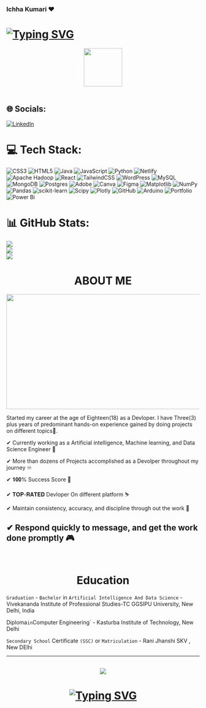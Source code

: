 ### Ichha Kumari ❤️
<h1 >
 <a href="https://git.io/typing-svg"><img src="https://readme-typing-svg.herokuapp.com?font=Fira+Code&weight=700&size=31&pause=1000&color=F71F71&repeat=false&width=650&lines=Hi+Greeting's+%E2%9D%A4%EF%B8%8F+from+Ichha+Kumari" alt="Typing SVG" /></a>
</h1>

<div id="header" align="center">
  <img src="https://media.giphy.com/media/M9gbBd9nbDrOTu1Mqx/giphy.gif" width="100"/>
</div>


 

<br>


## 🌐 Socials:
[![LinkedIn](https://img.shields.io/badge/LinkedIn-%230077B5.svg?logo=linkedin&logoColor=white)](https://linkedin.com/in/https://www.linkedin.com/in/ichha-kumari) 

# 💻 Tech Stack:
![CSS3](https://img.shields.io/badge/css3-%231572B6.svg?style=for-the-badge&logo=css3&logoColor=white) ![HTML5](https://img.shields.io/badge/html5-%23E34F26.svg?style=for-the-badge&logo=html5&logoColor=white) ![Java](https://img.shields.io/badge/java-%23ED8B00.svg?style=for-the-badge&logo=openjdk&logoColor=white) ![JavaScript](https://img.shields.io/badge/javascript-%23323330.svg?style=for-the-badge&logo=javascript&logoColor=%23F7DF1E) ![Python](https://img.shields.io/badge/python-3670A0?style=for-the-badge&logo=python&logoColor=ffdd54) ![Netlify](https://img.shields.io/badge/netlify-%23000000.svg?style=for-the-badge&logo=netlify&logoColor=#00C7B7) ![Apache Hadoop](https://img.shields.io/badge/Apache%20Hadoop-66CCFF?style=for-the-badge&logo=apachehadoop&logoColor=black) ![React](https://img.shields.io/badge/react-%2320232a.svg?style=for-the-badge&logo=react&logoColor=%2361DAFB) ![TailwindCSS](https://img.shields.io/badge/tailwindcss-%2338B2AC.svg?style=for-the-badge&logo=tailwind-css&logoColor=white) ![WordPress](https://img.shields.io/badge/WordPress-%23117AC9.svg?style=for-the-badge&logo=WordPress&logoColor=white) ![MySQL](https://img.shields.io/badge/mysql-4479A1.svg?style=for-the-badge&logo=mysql&logoColor=white) ![MongoDB](https://img.shields.io/badge/MongoDB-%234ea94b.svg?style=for-the-badge&logo=mongodb&logoColor=white) ![Postgres](https://img.shields.io/badge/postgres-%23316192.svg?style=for-the-badge&logo=postgresql&logoColor=white) ![Adobe](https://img.shields.io/badge/adobe-%23FF0000.svg?style=for-the-badge&logo=adobe&logoColor=white) ![Canva](https://img.shields.io/badge/Canva-%2300C4CC.svg?style=for-the-badge&logo=Canva&logoColor=white) ![Figma](https://img.shields.io/badge/figma-%23F24E1E.svg?style=for-the-badge&logo=figma&logoColor=white) ![Matplotlib](https://img.shields.io/badge/Matplotlib-%23ffffff.svg?style=for-the-badge&logo=Matplotlib&logoColor=black) ![NumPy](https://img.shields.io/badge/numpy-%23013243.svg?style=for-the-badge&logo=numpy&logoColor=white) ![Pandas](https://img.shields.io/badge/pandas-%23150458.svg?style=for-the-badge&logo=pandas&logoColor=white) ![scikit-learn](https://img.shields.io/badge/scikit--learn-%23F7931E.svg?style=for-the-badge&logo=scikit-learn&logoColor=white) ![Scipy](https://img.shields.io/badge/SciPy-%230C55A5.svg?style=for-the-badge&logo=scipy&logoColor=%white) ![Plotly](https://img.shields.io/badge/Plotly-%233F4F75.svg?style=for-the-badge&logo=plotly&logoColor=white) ![GitHub](https://img.shields.io/badge/github-%23121011.svg?style=for-the-badge&logo=github&logoColor=white) ![Arduino](https://img.shields.io/badge/-Arduino-00979D?style=for-the-badge&logo=Arduino&logoColor=white) ![Portfolio](https://img.shields.io/badge/Portfolio-%23000000.svg?style=for-the-badge&logo=firefox&logoColor=#FF7139) ![Power Bi](https://img.shields.io/badge/power_bi-F2C811?style=for-the-badge&logo=powerbi&logoColor=black)
# 📊 GitHub Stats:
![](https://github-readme-stats.vercel.app/api?username=ichhakumari&theme=dark&hide_border=false&include_all_commits=false&count_private=false)<br/>
![](https://github-readme-streak-stats.herokuapp.com/?user=ichhakumari&theme=dark&hide_border=false)<br/>
![](https://github-readme-stats.vercel.app/api/top-langs/?username=ichhakumari&theme=dark&hide_border=false&include_all_commits=false&count_private=false&layout=compact)


<h1 align="center">
  ABOUT ME
</h1>  

<div align="center">
  <img src="https://media.giphy.com/media/dWesBcTLavkZuG35MI/giphy.gif" width="600" height="300"/>
</div>
  
Started my career at the age of Eighteen(18) as a Devloper. I have Three(3) plus years of predominant hands-on experience gained by doing projects on different topics🎉.

✔ Currently working as a Artificial intelligence, Machine learning, and Data Science Engineer 🚀

✔ More than dozens of Projects accomplished as a Devolper throughout my journey ♾

✔ 𝟏𝟎𝟎% Success Score 🎉

✔ 𝐓𝐎𝐏-𝐑𝐀𝐓𝐄𝐃 Devloper On different platform ⛷️

✔ Maintain consistency, accuracy, and discipline through out the work 🎩

✔ Respond quickly to message, and get the work done promptly 🎮
---
 <br>
  <!--- Education --->  
 
<h1 align="center">
    Education 
    </h2>

  `Graduation` - `Bachelor` in `Artificial Intelligence And Data Science` - Vivekananda Institute of Professional Studies-TC  GGSIPU University, New Delhi, India
  
  Diploma` in `Computer Engineering` - Kasturba Institute of Technology, New Delhi
  
  `Secondary School` Certificate `(SSC)` or `Matriculation` - Rani Jhanshi SKV , New DElhi

  <hr>

<br>
<div align="center"> <img src="https://github.com/ichhakumari/ichhakumari/blob/output/github-contribution-grid-snake.svg" /></div>  


<h1 align="center">
  <a href="https://git.io/typing-svg"><img src="https://readme-typing-svg.herokuapp.com?font=Fira+Code&weight=700&size=31&pause=1000&color=F71F71&width=435&lines=Thank+You+for+Your+Time;+from+Ichha+Kumari" alt="Typing SVG" /></a>
</h1>
  





























  




  

  
  
 







